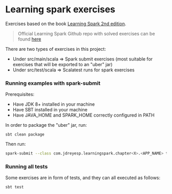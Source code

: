 Learning spark exercises
========================

Exercises based on the book [Learning Spark 2nd edition](https://www.oreilly.com/library/view/learning-spark-2nd/9781492050032/).

> Official Learning Spark Github repo with solved exercises can be found [here](https://github.com/databricks/LearningSparkV2)

There are two types of exercises in this project:

- Under src/main/scala => Spark submit exercises (most suitable for exercises that will be exported to an "uber" jar)
- Under src/test/scala => Scalatest runs for spark exercises

### Running examples with spark-submit

Prerequisites:

- Have JDK 8+ installed in your machine
- Have SBT installed in your machine
- Have JAVA_HOME and SPARK_HOME correctly configured in PATH

In order to package the "uber" jar, run:

`sbt clean package`

Then run:

```bash
spark-submit --class com.jdreyesp.learningspark.chapter<X>.<APP_NAME> target/scala-2.12/learning-spark_2.12-0.1.jar <PARAMS>
```

### Running all tests

Some exercises are in form of tests, and they can all executed as follows:

`sbt test`



